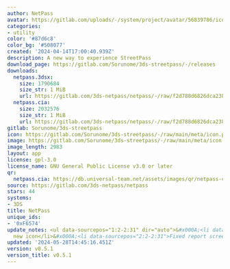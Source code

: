 ```yaml
---
author: NetPass
avatar: https://gitlab.com/uploads/-/system/project/avatar/56839786/icon.png
categories:
- utility
color: '#87d6c8'
color_bg: '#508077'
created: '2024-04-14T17:00:40.939Z'
description: A new way to experience StreetPass
download_page: https://gitlab.com/Sorunome/3ds-streetpass/-/releases
downloads:
  netpass.3dsx:
    size: 1790684
    size_str: 1 MiB
    url: https://gitlab.com/3ds-netpass/netpass/-/raw/f2d788d6826dca238d33cfaedc5a3672907f0faf/netpass.3dsx?inline=false
  netpass.cia:
    size: 2032576
    size_str: 1 MiB
    url: https://gitlab.com/3ds-netpass/netpass/-/raw/f2d788d6826dca238d33cfaedc5a3672907f0faf/netpass.cia?inline=false
gitlab: Sorunome/3ds-streetpass
icon: https://gitlab.com/Sorunome/3ds-streetpass/-/raw/main/meta/icon.png
image: https://gitlab.com/Sorunome/3ds-streetpass/-/raw/main/meta/icon.png
image_length: 2983
layout: app
license: gpl-3.0
license_name: GNU General Public License v3.0 or later
qr:
  netpass.cia: https://db.universal-team.net/assets/images/qr/netpass-cia.png
source: https://gitlab.com/3ds-netpass/netpass
stars: 44
systems:
- 3DS
title: NetPass
unique_ids:
- '0xF6574'
update_notes: <ul data-sourcepos="1:2-2:31" dir="auto">&#x000A;<li data-sourcepos="1:2-1:17">Added
  new icon</li>&#x000A;<li data-sourcepos="2:2-2:31">Fixed report screen crashing</li>&#x000A;</ul>
updated: '2024-05-28T14:45:16.451Z'
version: v0.5.1
version_title: v0.5.1
---
```

